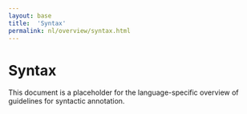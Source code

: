 ```yaml
---
layout: base
title:  'Syntax'
permalink: nl/overview/syntax.html
---
```


# Syntax

This document is a placeholder for the language-specific overview of
guidelines for syntactic annotation.
